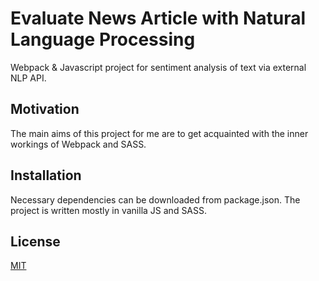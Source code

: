 # Evaluate News Article with Natural Language Processing

Webpack & Javascript project for sentiment analysis of text via external NLP API.


## Motivation

The main aims of this project for me are to get acquainted with the inner workings of Webpack and SASS.

## Installation

Necessary dependencies can be downloaded from package.json. The project is written mostly in vanilla JS and SASS.


## License
[MIT](https://choosealicense.com/licenses/mit/)